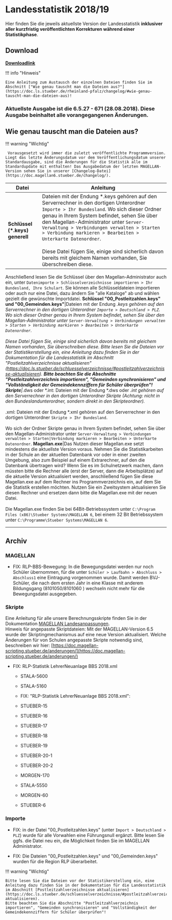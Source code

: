 # Landesstatistik 2018/19

Hier finden Sie die jeweils aktuellste Version der Landesstatistik **inklusiver aller kurzfristig veröffentlichten Korrekturen während einer Statistikphase**.

## Download

 [**Downloadlink**](https://my.hidrive.com/share/j0wxzj4-v2)

!!! info "Hinweis"

    Eine Anleitung zum Austausch der einzelnen Dateien finden Sie im Abschnitt ["Wie genau tauscht man die Dateien aus?"](https://doc.ls.stueber.de/rheinland-pfalz/changelog/#wie-genau-tauscht-man-die-dateien-aus)!

### Aktuellste Ausgabe ist die 6.5.27 - 671 (28.08.2018). Diese Ausgabe beinhaltet alle vorangegangenen Änderungen.

## Wie genau tauscht man die Dateien aus?

!!! warning "Wichtig"

     Vorausgesetzt wird immer die zuletzt veröffentlichte Programmversion. Liegt das letzte Änderungsdatum vor dem Veröffentlichungsdatum unserer Standardausgabe, sind die Änderungen für die Statistik alle im Standardupdate mit enthalten! Das Ausgabedatum der letzten MAGELLAN-Version sehen Sie in unserer [Changelog-Datei](https://doc.magellan6.stueber.de/changelog/).

Datei|Anleitung
--|--
**Schlüssel (*.keys) generell**|Dateien mit der Endung *.keys gehören auf den Serverrechner in den dortigen Unterordner `Importe > Ihr Bundesland`. Wo sich dieser Ordner genau in Ihrem System befindet, sehen Sie über den Magellan-Administrator unter `Server-Verwaltung > Verbindungen verwalten > Starten > Verbindung markieren > Bearbeiten > Unterkarte Datenordner`. <br/><br/>Diese Datei fügen Sie, einige sind sicherlich davon bereits mit gleichem Namen vorhanden, Sie überschreiben diese.
Anschließend lesen Sie die Schlüssel über den Magellan-Administrator auch ein, unter `Datenimporte > Schlüsselverzeichnisse importieren > Ihr Bundesland, Ihre Schulart`. Sie können alle Schlüsseldateien importieren oder auch nur eine Datei, dazu ändern Sie "alle Kataloge" ab und wählen gezielt die gewünschte Importdatei.
**Schlüssel "00_Postleitzahlen.keys" und "00_Gemeinden.keys"**|Dateien mit der Endung *.keys gehören auf den Serverrechner in den dortigen Unterordner `Importe > Deutschland > PLZ`. Wo sich dieser Ordner genau in Ihrem System befindet, sehen Sie über den Magellan-Administrator unter `Server-Verwaltung > Verbindungen verwalten > Starten > Verbindung markieren > Bearbeiten > Unterkarte Datenordner`.<br/><br/>Diese Datei fügen Sie, einige sind sicherlich davon bereits mit gleichem Namen vorhanden, Sie überschreiben diese.
Bitte lesen Sie die Dateien vor der Statistikerstellung ein, eine Anleitung dazu finden Sie in der Dokumentation für die Landesstatistik im Abschnitt "Postleitzahlverzeichnisse aktualisieren" (https://doc.ls.stueber.de/schluesselverzeichnisse/#postleitzahlverzeichnisse-aktualisieren). 
**Bitte beachten Sie die Abschnitte  "Postleitzahlverzeichnis importieren", "Gemeinden synchronisieren" und "Vollständigkeit der Gemeindekennziffern für Schüler überprüfen"!**
**Skripte**|*.dws oder *.int: Dateien mit der Endung *.dws oder *.int  gehören auf den Serverrechner in den dortigen Unterordner Skripte (Achtung: nicht in den Bundeslandunterordner, sondern direkt in den Skripteordner).<br/><br/>*.xml: Dateien mit der Endung *.xml gehören auf den Serverrechner in den dortigen Unterordner `Skripte > Ihr Bundesland`. <br/><br/>Wo sich der Ordner Skripte genau in Ihrem System befindet, sehen Sie über den Magellan-Administrator unter `Server-Verwaltung > Verbindungen verwalten > Starten|Verbindung markieren > Bearbeiten > Unterkarte Datenordner`.
**Magellan.exe**|Das Nutzen dieser Magellan.exe setzt mindestens die aktuellste Version voraus. Nehmen Sie die Statistikarbeiten in der Schule an der aktuellen Datenbank vor oder in einer zweiten Umgebung, also zum Beispiel auf einem Extrarechner, auf den die Datenbank übertragen wird? Wenn Sie es im Schulnetzwerk machen, dann müssten bitte die Rechner alle (erst der Server, dann die Arbeitsplätze) auf die aktuelle Version aktualisiert werden, anschließend fügen Sie diese Magellan.exe auf dem Rechner ins Programmverzeichnis ein, auf dem Sie die Statistik erstellen möchten.
Nutzen Sie ein Zweitsystem aktualisieren Sie diesen Rechner und ersetzen dann bitte die Magellan.exe mit der neuen Datei.<br/><br/>Die Magellan.exe finden Sie bei 64Bit-Betriebssystem unter `C:\Program Files (x86)\Stueber Systems\MAGELLAN 6`, bei einem 32 Bit Betriebssystem unter `C:\Programme\Stueber Systems\MAGELLAN 6`.

---

## Archiv

### MAGELLAN

* FIX: RLP-BBS-Bewegung: In die Bewegungsdatei werden nur noch Schüler übernommen, für die unter `Schüler > Laufbahn > Abschluss > Abschluss1` eine Eintragung vorgenommen wurde. Damit werden BVJ-Schüler, die nach dem ersten Jahr in eine Klasse mit anderem Bildungsgang (8101050/8101060 ) wechseln nicht mehr für die Bewegungsdatei ausgegeben.

### Skripte

Eine Anleitung für alle unsere Berechnungsskripte finden Sie in der Dokumentation [MAGELLAN Landesanpassungen](https://doc.la.stueber.de).  
Hinweis für angepasste Skriptdateien: Mit der MAGELLAN-Version 6.5 wurde der Skriptingmechanismus auf eine neue Version aktualisiert. Welche Änderungen für von Schulen angepasste Skripte notwendig sind, beschreiben wir hier: [https://doc.magellan-scripting.stueber.de/anderungen/](https://doc.magellan-scripting.stueber.de/anderungen/)

* FIX: RLP-Statistik LehrerNeuanlage BBS 2018.xml
  * STALA-5600 
  * STALA-5160

  * FIX: "RLP-Statistik LehrerNeuanlage BBS 2018.xml":

  * STUEBER-15
  * STUEBER-16
  * STUEBER-17
  * STUEBER-18
  * STUEBER-19
  * STUEBER-20-1
  * STUEBER-20-2
  * MORGEN-170
  * STALA-5550
  * MORGEN-60
  * STUEBER-6
  
### Importe

* FIX: in der Datei "00_Postleitzahlen.keys" (unter `Import > Deutschland > PLZ`) wurde für alle Vorwahlen eine Führungsnull ergänzt. Bitte lesen Sie ggfs. die Datei neu ein, die Möglichkeit finden Sie im MAGELLAN Administrator.

* FIX: Die Dateien "00\_Postleitzahlen.keys" und "00\_Gemeinden.keys" wurden für die Region RLP überarbeitet.


!!! warning "Wichtig"

    Bitte lesen Sie die Dateien vor der Statistikerstellung ein, eine Anleitung dazu finden Sie in der Dokumentation für die Landesstatistik im Abschnitt [Postleitzahlverzeichnisse aktualisieren](https://doc.ls.stueber.de/schluesselverzeichnisse/#postleitzahlverzeichnisse-aktualisieren).
    Bitte beachten Sie die Abschnitte "Postleitzahlverzeichnis importieren", "Gemeinden synchronisieren" und "Vollständigkeit der Gemeindekennziffern für Schüler überprüfen"!